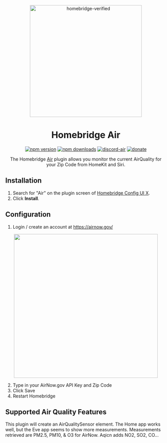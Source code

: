 <span align="center">

<a href="https://github.com/homebridge/verified/blob/master/verified-plugins.json"><img alt="homebridge-verified" src="https://raw.githubusercontent.com/donavanbecker/homebridge-air/latest/branding/Homebridge_x_Air.svg?sanitize=true" width="350px"></a>

# Homebridge Air

<a href="https://www.npmjs.com/package/homebridge-air"><img title="npm version" src="https://badgen.net/npm/v/homebridge-air?icon=npm&label" ></a>
<a href="https://www.npmjs.com/package/homebridge-air"><img title="npm downloads" src="https://badgen.net/npm/dt/homebridge-air?label=downloads" ></a>
<a href="https://discord.gg/8fpZA4S"><img title="discord-air" src="https://badgen.net/discord/online-members/8fpZA4S?icon=discord&label=discord" ></a>
<a href="https://paypal.me/donavanbecker"><img title="donate" src="https://badgen.net/badge/donate/paypal/yellow" ></a>

<p>The Homebridge <a href="https://airnow.gov">Air</a>
plugin allows you monitor the current AirQuality for your Zip Code from HomeKit and Siri.
</p>

</span>

## Installation

1. Search for "Air" on the plugin screen of [Homebridge Config UI X](https://github.com/oznu/homebridge-config-ui-x).
2. Click **Install**.

## Configuration

1. Login / create an account at https://airnow.gov/

<p align="center">

<img src="https://user-images.githubusercontent.com/9875439/133934622-05a9c19e-c5ba-46ee-b0db-0748420813d7.png" width="450px">

</p>

2. Type in your AirNow.gov API Key and Zip Code
3. Click Save
4. Restart Homebridge

## Supported Air Quality Features

This plugin will create an AirQualitySensor element. The Home app works well, but the Eve app seems to show more measurements. Measurements retrieved are PM2.5, PM10, & O3 for AirNow. Aqicn adds NO2, SO2, CO...

